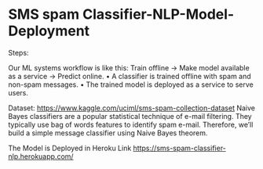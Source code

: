 # SMS spam Classifier-NLP-Model-Deployment

Steps:
 

 Our ML systems workflow is like this:
 Train offline -> Make model available as a service -> Predict online.
•	A classifier is trained offline with spam and non-spam messages.
•	The trained model is deployed as a service to serve users.

Dataset: https://www.kaggle.com/uciml/sms-spam-collection-dataset
Naive Bayes classifiers are a popular statistical technique of e-mail filtering. They typically use bag of words features to identify spam e-mail. Therefore, we’ll build a simple message classifier using Naive Bayes theorem.

The Model is Deployed in Heroku
Link https://sms-spam-classifier-nlp.herokuapp.com/
